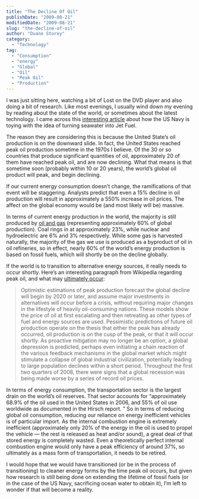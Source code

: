 ```yaml
---
title: "The Decline Of Oil"
publishDate: "2009-08-21"
modifiedDate: "2009-08-21"
slug: "the-decline-of-oil"
author: "Duane Storey"
category:
  - "Technology"
tag:
  - "Consumption"
  - "energy"
  - "Global"
  - "Oil"
  - "Peak Oil"
  - "Production"
---
```


I was just sitting here, watching a bit of Lost on the DVD player and also doing a bit of research. Like most evenings, I usually wind down my evening by reading about the state of the world, or sometimes about the latest technology. I came across this [interesting article](http://hardware.slashdot.org/story/09/08/20/0215202/US-Navy-Tries-To-Turn-Seawater-Into-Jet-Fuel) about how the US Navy is toying with the idea of turning seawater into Jet Fuel.

The reason they are considering this is because the United State’s oil production is on the downward slide. In fact, the United States reached peak oil production sometime in the 1970s I believe. Of the 30 or so countries that produce significant quantities of oil, approximately 20 of them have reached peak oil, and are now declining. What that means is that sometime soon (probably within 10 or 20 years), the world’s global oil product will peak, and begin declining.

If our current energy consumption doesn’t change, the ramifications of that event will be staggering. Analysts predict that even a 15% decline in oil production will result in approximately a 550% increase in oil prices. The affect on the global economy would be (and most likely will be) massive.

In terms of current energy production in the world, the majority is still produced by [oil and gas](http://en.wikipedia.org/wiki/World_energy_resources_and_consumption) (representing approximately 60% of global production). Coal rings in at approximately 23%, while nuclear and hydroelectric are 6% and 3% respectively. While some gas is harvested naturally, the majority of the gas we use is produced as a byproduct of oil in oil refineries, so in effect, nearly 60% of the world’s energy production is based on fossil fuels, which will shortly be on the decline globally.

If the world is to transition to alternative energy sources, it really needs to occur shortly. Here’s an interesting paragraph from Wikipedia regarding peak oil, and what may [ultimately occur](http://en.wikipedia.org/wiki/Peak_oil):

> Optimistic estimations of peak production forecast the global decline will begin by 2020 or later, and assume major investments in alternatives will occur before a crisis, without requiring major changes in the lifestyle of heavily oil-consuming nations. These models show the price of oil at first escalating and then retreating as other types of fuel and energy sources are used. Pessimistic predictions of future oil production operate on the thesis that either the peak has already occurred, oil production is on the cusp of the peak, or that it will occur shortly. As proactive mitigation may no longer be an option, a global depression is predicted, perhaps even initiating a chain reaction of the various feedback mechanisms in the global market which might stimulate a collapse of global industrial civilization, potentially leading to large population declines within a short period. Throughout the first two quarters of 2008, there were signs that a global recession was being made worse by a series of record oil prices.

In terms of energy consumption, the transportation sector is the largest drain on the world’s oil reserves. That sector accounts for “approximately 68.9% of the oil used in the United States in 2006, and 55% of oil use worldwide as documented in the Hirsch report. ” So in terms of reducing global oil consumption, reducing our reliance on energy inefficient vehicles is of particular import. As the internal combustion engine is extremely inefficient (approximately only 20% of the energy in the oil is used to propel the vehicle — the rest is released as heat and/or sound), a great deal of that stored energy is completely wasted. Even a theoretically perfect internal combustion engine would only have a peak efficiency of around 37%, so ultimately as a mass form of transportation, it needs to be retired.

I would hope that we would have transitioned (or be in the process of transitioning) to cleaner energy forms by the time peak oil occurs, but given how research is still being done on extending the lifetime of fossil fuels (or in the case of the US Navy, sacrificing ocean water to obtain it), I’m left to wonder if that will become a reality.